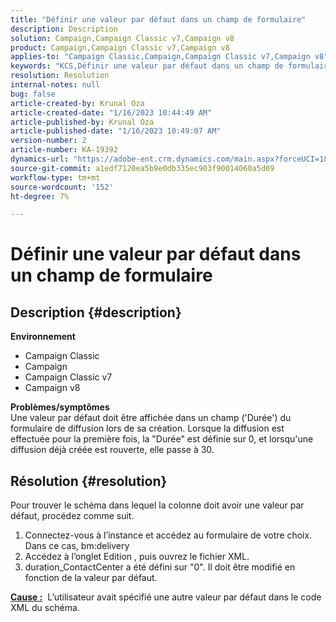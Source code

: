 ```yaml
---
title: "Définir une valeur par défaut dans un champ de formulaire"
description: Description
solution: Campaign,Campaign Classic v7,Campaign v8
product: Campaign,Campaign Classic v7,Campaign v8
applies-to: "Campaign Classic,Campaign,Campaign Classic v7,Campaign v8"
keywords: "KCS,Définir une valeur par défaut dans un champ de formulaire"
resolution: Resolution
internal-notes: null
bug: false
article-created-by: Krunal Oza
article-created-date: "1/16/2023 10:44:49 AM"
article-published-by: Krunal Oza
article-published-date: "1/16/2023 10:49:07 AM"
version-number: 2
article-number: KA-19392
dynamics-url: "https://adobe-ent.crm.dynamics.com/main.aspx?forceUCI=1&pagetype=entityrecord&etn=knowledgearticle&id=51a035cc-8a95-ed11-aad1-6045bd006793"
source-git-commit: a1edf7120ea5b9e0db335ec903f90014060a5d09
workflow-type: tm+mt
source-wordcount: '152'
ht-degree: 7%

---
```


# Définir une valeur par défaut dans un champ de formulaire

## Description {#description}

<b>Environnement</b>
- Campaign Classic
- Campaign
- Campaign Classic v7
- Campaign v8



<b>Problèmes/symptômes</b><br>Une valeur par défaut doit être affichée dans un champ (&#39;Durée&#39;) du formulaire de diffusion lors de sa création. Lorsque la diffusion est effectuée pour la première fois, la &quot;Durée&quot; est définie sur 0, et lorsqu&#39;une diffusion déjà créée est rouverte, elle passe à 30.

## Résolution {#resolution}


Pour trouver le schéma dans lequel la colonne doit avoir une valeur par défaut, procédez comme suit.

1. Connectez-vous à l’instance et accédez au formulaire de votre choix. Dans ce cas, bm:delivery
2. Accédez à l’onglet Edition , puis ouvrez le fichier XML.
3. duration_ContactCenter a été défini sur &quot;0&quot;. Il doit être modifié en fonction de la valeur par défaut.




<b><u>Cause :</u></b>  L’utilisateur avait spécifié une autre valeur par défaut dans le code XML du schéma.
